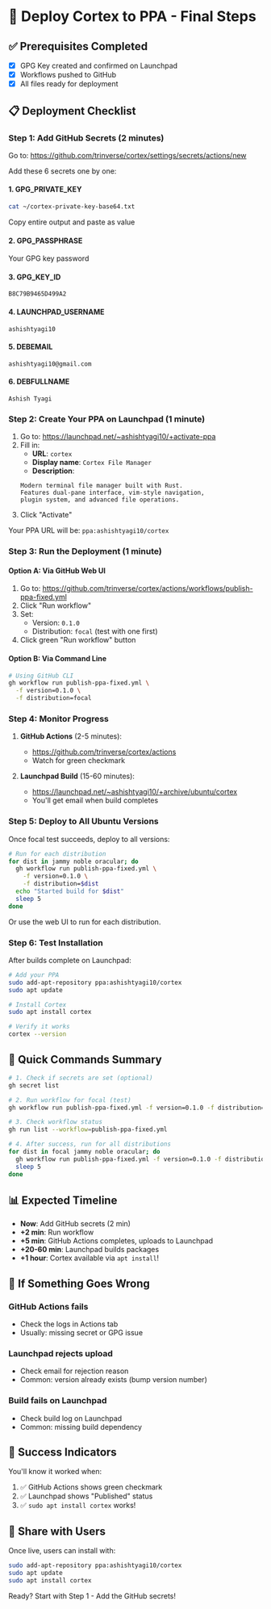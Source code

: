 # 🚀 Deploy Cortex to PPA - Final Steps

## ✅ Prerequisites Completed
- [x] GPG Key created and confirmed on Launchpad
- [x] Workflows pushed to GitHub
- [x] All files ready for deployment

## 📋 Deployment Checklist

### Step 1: Add GitHub Secrets (2 minutes)

Go to: https://github.com/trinverse/cortex/settings/secrets/actions/new

Add these 6 secrets one by one:

#### 1. GPG_PRIVATE_KEY
```bash
cat ~/cortex-private-key-base64.txt
```
Copy entire output and paste as value

#### 2. GPG_PASSPHRASE
Your GPG key password

#### 3. GPG_KEY_ID
```
B8C79B9465D499A2
```

#### 4. LAUNCHPAD_USERNAME
```
ashishtyagi10
```

#### 5. DEBEMAIL
```
ashishtyagi10@gmail.com
```

#### 6. DEBFULLNAME
```
Ashish Tyagi
```

### Step 2: Create Your PPA on Launchpad (1 minute)

1. Go to: https://launchpad.net/~ashishtyagi10/+activate-ppa
2. Fill in:
   - **URL**: `cortex`
   - **Display name**: `Cortex File Manager`
   - **Description**: 
   ```
   Modern terminal file manager built with Rust.
   Features dual-pane interface, vim-style navigation, 
   plugin system, and advanced file operations.
   ```
3. Click "Activate"

Your PPA URL will be: `ppa:ashishtyagi10/cortex`

### Step 3: Run the Deployment (1 minute)

#### Option A: Via GitHub Web UI
1. Go to: https://github.com/trinverse/cortex/actions/workflows/publish-ppa-fixed.yml
2. Click "Run workflow"
3. Set:
   - Version: `0.1.0`
   - Distribution: `focal` (test with one first)
4. Click green "Run workflow" button

#### Option B: Via Command Line
```bash
# Using GitHub CLI
gh workflow run publish-ppa-fixed.yml \
  -f version=0.1.0 \
  -f distribution=focal
```

### Step 4: Monitor Progress

1. **GitHub Actions** (2-5 minutes):
   - https://github.com/trinverse/cortex/actions
   - Watch for green checkmark

2. **Launchpad Build** (15-60 minutes):
   - https://launchpad.net/~ashishtyagi10/+archive/ubuntu/cortex
   - You'll get email when build completes

### Step 5: Deploy to All Ubuntu Versions

Once focal test succeeds, deploy to all versions:

```bash
# Run for each distribution
for dist in jammy noble oracular; do
  gh workflow run publish-ppa-fixed.yml \
    -f version=0.1.0 \
    -f distribution=$dist
  echo "Started build for $dist"
  sleep 5
done
```

Or use the web UI to run for each distribution.

### Step 6: Test Installation

After builds complete on Launchpad:

```bash
# Add your PPA
sudo add-apt-repository ppa:ashishtyagi10/cortex
sudo apt update

# Install Cortex
sudo apt install cortex

# Verify it works
cortex --version
```

## 🎯 Quick Commands Summary

```bash
# 1. Check if secrets are set (optional)
gh secret list

# 2. Run workflow for focal (test)
gh workflow run publish-ppa-fixed.yml -f version=0.1.0 -f distribution=focal

# 3. Check workflow status
gh run list --workflow=publish-ppa-fixed.yml

# 4. After success, run for all distributions
for dist in focal jammy noble oracular; do
  gh workflow run publish-ppa-fixed.yml -f version=0.1.0 -f distribution=$dist
  sleep 5
done
```

## 📊 Expected Timeline

- **Now**: Add GitHub secrets (2 min)
- **+2 min**: Run workflow
- **+5 min**: GitHub Actions completes, uploads to Launchpad
- **+20-60 min**: Launchpad builds packages
- **+1 hour**: Cortex available via `apt install`!

## 🚨 If Something Goes Wrong

### GitHub Actions fails
- Check the logs in Actions tab
- Usually: missing secret or GPG issue

### Launchpad rejects upload
- Check email for rejection reason
- Common: version already exists (bump version number)

### Build fails on Launchpad
- Check build log on Launchpad
- Common: missing build dependency

## 🎉 Success Indicators

You'll know it worked when:
1. ✅ GitHub Actions shows green checkmark
2. ✅ Launchpad shows "Published" status
3. ✅ `sudo apt install cortex` works!

## 📢 Share with Users

Once live, users can install with:
```bash
sudo add-apt-repository ppa:ashishtyagi10/cortex
sudo apt update
sudo apt install cortex
```

Ready? Start with Step 1 - Add the GitHub secrets!